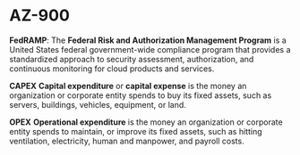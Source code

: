 # AZ-900
**FedRAMP**: The **Federal Risk and Authorization Management Program** is a United States federal government-wide compliance program that provides a standardized approach to security assessment, authorization, and continuous monitoring for cloud products and services.

**CAPEX** **Capital expenditure** or **capital expense** is the money an organization or corporate entity spends to buy its fixed assets, such as servers, buildings, vehicles, equipment, or land.

**OPEX** **Operational expenditure** is the money an organization or corporate entity spends to maintain, or improve its fixed assets, such as hitting ventilation, electricity, human and manpower, and payroll costs.
